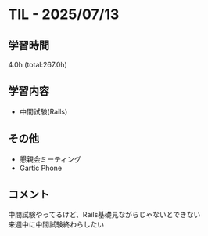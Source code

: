 # TIL - 2025/07/13

## 学習時間
4.0h (total:267.0h)

## 学習内容
- 中間試験(Rails)

## その他
- 懇親会ミーティング
- Gartic Phone

## コメント
中間試験やってるけど、Rails基礎見ながらじゃないとできない<br>
来週中に中間試験終わらしたい 
